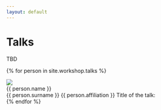 ```yaml
---
layout: default
---
```


# Talks

TBD

{% for person in site.workshop.talks %}
<div class="speaker">
    <div class="cont">
        <img src="{{ person.pic }}"/>
        <div class="details">
            <span class="name">{{ person.name }}<br>{{ person.surname }}</span>
            <span class="affiliation">{{ person.affiliation }}</span>
            <span class="title">Title of the talk: <!-- {{ person.title }} --></span>
            <!-- <span class="affiliation"><a href='{{ person.file_url }}'>{{ person.file_text }}</a></span>-->
        </div>
    </div>
</div>
{% endfor %}
